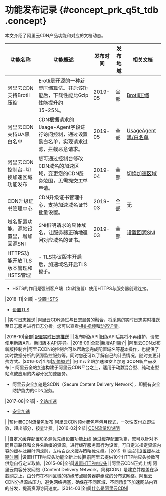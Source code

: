 # 功能发布记录 {#concept_prk_q5t_tdb .concept}

本文介绍了阿里云CDN产品功能和对应的文档动态。

|功能名称|功能概述|发布时间|发布地域|相关文档|
|----|----|----|----|----|
|阿里云CDN支持Brotli压缩|Brotli是开源的一种新型压缩算法。开启该功能后，下载性能比Gzip性能提升约15~25%。|2019-05|全部|[Brotli压缩](../../../../cn.zh-CN/域名管理/性能优化设置/Brotli压缩.md#)|
|阿里云CDN支持UA黑白名单|CDN根据请求的Usage-Agent字段进行访问控制，通过设置黑白名单，实现请求过滤，拦截恶意请求。|2019-05|全部|[UsageAgent黑/白名单](../../../../cn.zh-CN/域名管理/配置访问控制/配置UA黑白名单.md#)|
|阿里云CDN控制台-切换加速区域功能发布|您可通过控制台修改CDN域名的加速区域，变更您的CDN服务范围，无需提交工单申请。|2019-04|全部|[切换加速区域](../../../../cn.zh-CN/域名管理/基本配置/修改基础信息.md#)|
|CDN升级证书管理中心|CDN升级证书管理中心，支持加速域名证书批量设置。|2019-03|全部|无|
|域名配置功能，源站设置里，增加回源SNI|SNI指明请求的具体域名，让服务器正确地返回对应域名的证书。|2019-03|全部|[设置回源SNI](../../../../cn.zh-CN/域名管理/回源配置/配置回源SNI.md#)|
|HTTPS功能开放TLS版本管理和HSTS管理| -   TLS协议版本开启后，加速域名开启TLS握手。
-   HSTS的作用是强制客户端（如浏览器）使用HTTPS与服务器创建连接。

 |2018-11|全部| -   [设置HSTS](../../../../cn.zh-CN/域名管理/HTTPS安全加速/配置HSTS.md#)
-   [设置TLS](../../../../cn.zh-CN/域名管理/HTTPS安全加速/配置TLS.md#)

 |
|实时日志推送| 阿里云CDN通过与[日志服务](https://help.aliyun.com/document_detail/48869.html#concept-mt2-ykn-vdb)的融合，将采集的实时日志实时推送至日志服务进行日志分析。您可以查看[相关视频](https://yq.aliyun.com/live/699)和[动态详情](https://www.aliyun.com/product/news/detail?id=10499)。

 |2018-10|全部|[配置实时日志推送](../../../../cn.zh-CN/服务管理/日志管理/实时日志/配置实时日志推送.md#) |
|发布新版API|旧版API后期将不再维护，请您使用新版API。[新旧版本API差异](../../../../cn.zh-CN/新版API参考/新旧版本API差异.md#)。|2018-09|全部|[新版API简介](../../../../cn.zh-CN/新版API参考/简介.md#)|
|阿里云CDN发布新版控制台|阿里云CDN的控制台可以帮助您完成配置域名等基本操作，也提供了实时数据分析的资源监控服务等。同时您还可以了解自己的计费情况，随时变更计费方式。|2018-07|全部|[功能概述](../../../../cn.zh-CN/域名管理/功能概述.md#)|
|阿里云全站加速和安全加速 SCDN新产品发布| -   阿里云全站加速构建于阿里云CDN平台之上，适用于动静混合型、纯动态型站点或应用的内容分发加速服务。
-   阿里云安全加速是SCDN（Secure Content Delivery Network），即拥有安全防护能力的CDN服务。

 |2017-08|全部| -   [全站加速](../../SP_218/DNdcdn1844694/ZH-CN_TP_13439_V8.dita#concept_hdt_3t2_xdb)
-   [安全加速](https://help.aliyun.com/document_detail/63597.html)

 |
|预付费CDN流量包发布|阿里云CDN预付费包年包月模式，一次性支付立即生效，超出部分，按量计费。|2016-02|全部| [CDN流量包说明](https://www.aliyun.com/price/product?spm=5176.cncdn.0.0.16d556f5e3B3JD#/cdn/detail)

 |
|自定义缓存配置和多源优先级设置功能上线|通过缓存配置功能，您可以针对不同目录路径和文件名后缀的资源，进行缓存服务器行为设置，可自定义指定资源内容的缓存过期时间规则，支持自定义缓存策略优先级。|2015-10|全部|[设置缓存过期时间](../../../../cn.zh-CN/域名管理/缓存配置/配置缓存过期时间.md#)|
|设置HTTP响应头功能全新上线|目前阿里云提供10个HTTP响应头参数可供您自行定义取值。|2015-08|全部|[设置HTTP响应头](../../../../cn.zh-CN/域名管理/缓存配置/配置HTTP头.md#)|
|阿里云CDN正式上线|阿里云内容分发网络（Content Delivery Network，简称CDN）是建立并覆盖在承载网之上，由分布在不同区域的边缘节点服务器群组成的分布式网络。阿里云CDN分担源站压力，避免网络拥塞，确保在不同区域、不同场景下加速网站内容的分发，提高资源访问速度。|2014-03|全部|[什么是阿里云CDN](../../../../cn.zh-CN/产品简介/什么是阿里云CDN.md#)|

